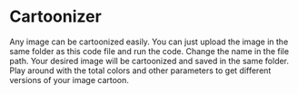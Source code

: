 # Cartoonizer
Any image can be cartoonized easily. You can just upload the image in the same folder as this code file and run the code. Change the name in the file path.
Your desired image will be cartoonized and saved in the same folder.
Play around with the total colors and other parameters to get different versions of your image cartoon.
